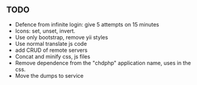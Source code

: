 ## TODO ##

- Defence from infinite login: give 5 attempts on 15 minutes
- Icons: set, unset, invert.
- Use only bootstrap, remove yii styles
- Use normal translate js code
- add CRUD of remote servers
- Concat and minify css, js files
- Remove dependence from the "chdphp" application name, uses in the css.
- Move the dumps to service